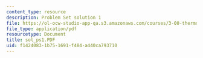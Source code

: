 ```yaml
---
content_type: resource
description: Problem Set solution 1
file: https://ol-ocw-studio-app-qa.s3.amazonaws.com/courses/3-00-thermodynamics-of-materials-fall-2002/f14240831b751691f484a440ca793710_sol_ps1.PDF
file_type: application/pdf
resourcetype: Document
title: sol_ps1.PDF
uid: f1424083-1b75-1691-f484-a440ca793710
---
```

